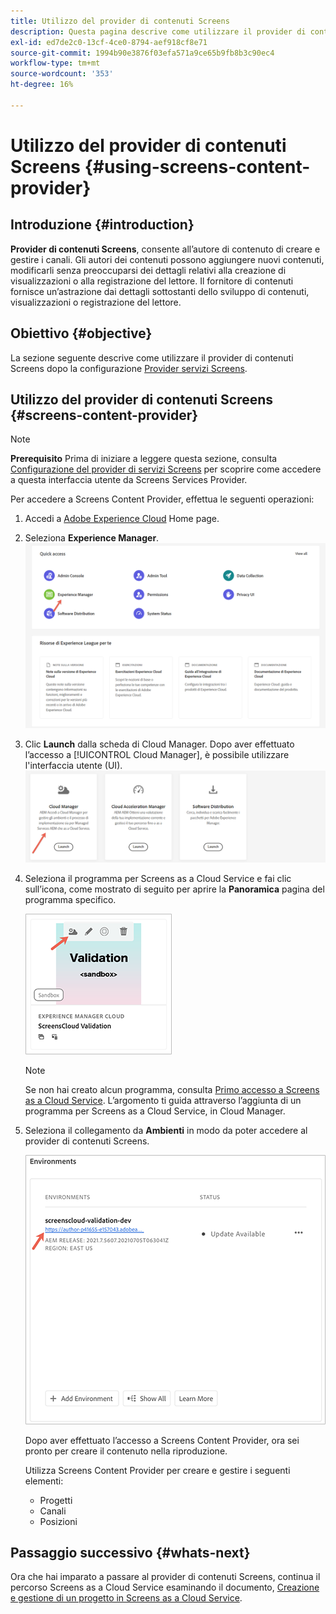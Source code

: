 ```yaml
---
title: Utilizzo del provider di contenuti Screens
description: Questa pagina descrive come utilizzare il provider di contenuti Screens per la creazione di contenuti.
exl-id: ed7de2c0-13cf-4ce0-8794-aef918cf8e71
source-git-commit: 1994b90e3876f03efa571a9ce65b9fb8b3c90ec4
workflow-type: tm+mt
source-wordcount: '353'
ht-degree: 16%

---
```


# Utilizzo del provider di contenuti Screens {#using-screens-content-provider}

## Introduzione {#introduction}

**Provider di contenuti Screens**, consente all’autore di contenuto di creare e gestire i canali. Gli autori dei contenuti possono aggiungere nuovi contenuti, modificarli senza preoccuparsi dei dettagli relativi alla creazione di visualizzazioni o alla registrazione del lettore. Il fornitore di contenuti fornisce un’astrazione dai dettagli sottostanti dello sviluppo di contenuti, visualizzazioni o registrazione del lettore.

## Obiettivo {#objective}

La sezione seguente descrive come utilizzare il provider di contenuti Screens dopo la configurazione [Provider servizi Screens](https://experienceleague.adobe.com/docs/experience-manager-cloud-service/content/screens-as-cloud-service/configure-screens-cloud/navigating-to-screens-services-provider.html?lang=en).

## Utilizzo del provider di contenuti Screens {#screens-content-provider}

>[!NOTE]
>**Prerequisito**
>Prima di iniziare a leggere questa sezione, consulta [Configurazione del provider di servizi Screens](https://experienceleague.adobe.com/docs/experience-manager-cloud-service/content/screens-as-cloud-service/configure-screens-cloud/navigating-to-screens-services-provider.html?lang=en) per scoprire come accedere a questa interfaccia utente da Screens Services Provider.

Per accedere a Screens Content Provider, effettua le seguenti operazioni:

1. Accedi a [Adobe Experience Cloud](https://experience.adobe.com) Home page.

1. Seleziona **Experience Manager**.
   ![](/help/implementing/cloud-manager/getting-access-to-aem-in-cloud/assets/landing-page1.png)

1. Clic **Launch** dalla scheda di Cloud Manager. Dopo aver effettuato l’accesso a [!UICONTROL Cloud Manager], è possibile utilizzare l&#39;interfaccia utente (UI).
   ![](/help/implementing/cloud-manager/getting-access-to-aem-in-cloud/assets/landing-page2.png)

1. Seleziona il programma per Screens as a Cloud Service e fai clic sull’icona, come mostrato di seguito per aprire la **Panoramica** pagina del programma specifico.

   ![](/help/screens-cloud/assets/configure/screens-cp-1.png)

   >[!NOTE]
   >Se non hai creato alcun programma, consulta [Primo accesso a Screens as a Cloud Service](https://experienceleague.adobe.com/docs/experience-manager-cloud-service/content/screens-as-cloud-service/onboarding-screens-cloud/first-time-login-screens-cloud.html?lang=en). L’argomento ti guida attraverso l’aggiunta di un programma per Screens as a Cloud Service, in Cloud Manager.

1. Seleziona il collegamento da **Ambienti** in modo da poter accedere al provider di contenuti Screens.

   ![](/help/screens-cloud/assets/configure/screens-cp-2.png)

   Dopo aver effettuato l’accesso a Screens Content Provider, ora sei pronto per creare il contenuto nella riproduzione.

   Utilizza Screens Content Provider per creare e gestire i seguenti elementi:

   * Progetti
   * Canali
   * Posizioni

## Passaggio successivo {#whats-next}

Ora che hai imparato a passare al provider di contenuti Screens, continua il percorso Screens as a Cloud Service esaminando il documento, [Creazione e gestione di un progetto in Screens as a Cloud Service](https://experienceleague.adobe.com/docs/experience-manager-cloud-service/content/screens-as-cloud-service/create-content/creating-projects-screens-cloud.html?lang=en).

